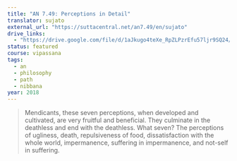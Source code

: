 ```yaml
---
title: "AN 7.49: Perceptions in Detail"
translator: sujato
external_url: "https://suttacentral.net/an7.49/en/sujato"
drive_links:
  - "https://drive.google.com/file/d/1aJkugo4teXe_RpZLPzrEfu57ljr9SQ24/view?usp=drivesdk"
status: featured
course: vipassana
tags:
  - an
  - philosophy
  - path
  - nibbana
year: 2018
---
```


> Mendicants, these seven perceptions, when developed and cultivated, are very fruitful and beneficial. They culminate in the deathless and end with the deathless. What seven? The perceptions of ugliness, death, repulsiveness of food, dissatisfaction with the whole world, impermanence, suffering in impermanence, and not-self in suffering.
